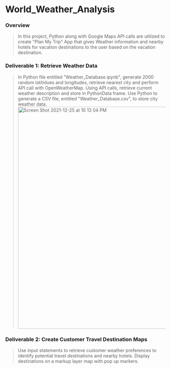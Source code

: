 # World_Weather_Analysis

### Overview
> In this project, Python along with Google Maps API calls are utilized to create "Plan My Trip" App that gives Weather information and nearby hotels for vacation destinations to the user based on the vacation destination. 

### Deliverable 1: Retrieve Weather Data 
> In Python file entitled "Weather_Database.ipynb", generate 2000 random latitidues and longitudes, retrieve nearest city and perform API call with OpenWeatherMap.  Using API calls, retrieve current weather description and store in PythonData frame.  Use Python to generate a CSV file, entitled "Weather_Database.csv", to store city weather data.
> <img width="697" alt="Screen Shot 2021-12-25 at 10 13 04 PM" src="https://user-images.githubusercontent.com/37478490/147398678-e8c06a93-7798-4aab-b97d-168841996573.png">

### Deliverable 2: Create Customer Travel Destination Maps
> Use input statements to retrieve customer weather preferences to identify potential travel destinations and nearby hotels. Display destinations on a markup layer map with pop up markers.

